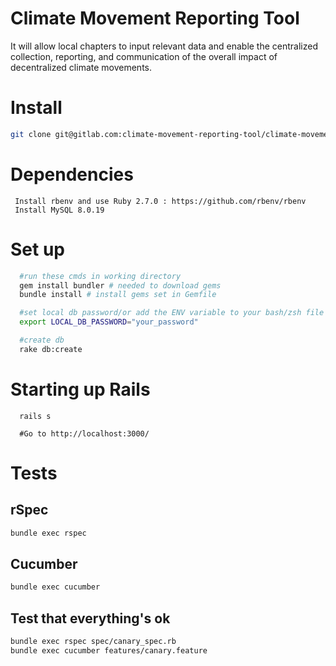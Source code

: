 # Climate Movement Reporting Tool

It will allow local chapters to input relevant data and enable the centralized collection, reporting, and communication of the overall impact of decentralized climate movements.

# Install

```bash
git clone git@gitlab.com:climate-movement-reporting-tool/climate-movement-reporting-tool.git
```
# Dependencies
 ```
  Install rbenv and use Ruby 2.7.0 : https://github.com/rbenv/rbenv
  Install MySQL 8.0.19
 ```
# Set up

```bash
  #run these cmds in working directory
  gem install bundler # needed to download gems
  bundle install # install gems set in Gemfile

  #set local db password/or add the ENV variable to your bash/zsh file 
  export LOCAL_DB_PASSWORD="your_password"

  #create db
  rake db:create
```
# Starting up Rails

```
  rails s

  #Go to http://localhost:3000/
```

# Tests

## rSpec

```.bash
bundle exec rspec
```

## Cucumber

```.bash
bundle exec cucumber
```

## Test that everything's ok

```bash
bundle exec rspec spec/canary_spec.rb
bundle exec cucumber features/canary.feature
```
